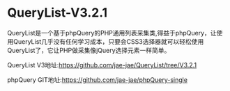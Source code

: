 # QueryList-V3.2.1
QueryList是一个基于phpQuery的PHP通用列表采集类,得益于phpQuery，让使用QueryList几乎没有任何学习成本，只要会CSS3选择器就可以轻松使用QueryList了，它让PHP做采集像jQuery选择元素一样简单。

QueryList V3地址:https://github.com/jae-jae/QueryList/tree/V3.2.1

phpQuery GIT地址:https://github.com/jae-jae/phpQuery-single
